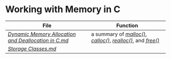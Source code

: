 # Working with Memory in C

| File | Function | 
| ---- | -------- |
| [_Dynamic Memory Allocation and Deallocation in C.md_](https://github.com/EthanC2/Notes-and-Writeups/blob/main/C/Memory%20Mangagement/Dynamic%20Memory%20Allocation%20and%20Deallocation.md) | a summary of [_malloc()_](https://www.tutorialspoint.com/c_standard_library/c_function_malloc.htm), [_calloc()_](https://www.tutorialspoint.com/c_standard_library/c_function_calloc.htm), [_realloc()_](https://www.tutorialspoint.com/c_standard_library/c_function_realloc.htm), and [_free()_](https://www.tutorialspoint.com/c_standard_library/c_function_free.htm) | 
| [_Storage Classes.md_](https://github.com/EthanC2/Notes-and-Writeups/blob/main/C/Memory%20Mangagement/Storage%20Classes.md) |  |
